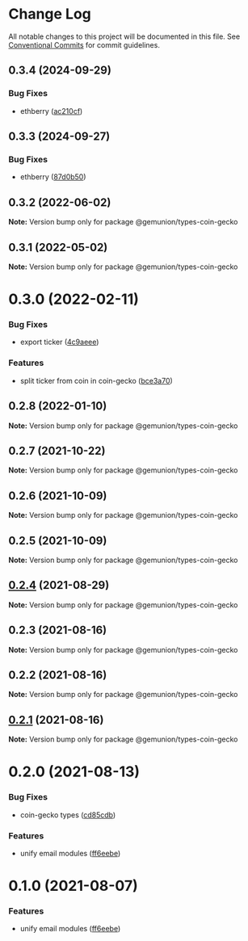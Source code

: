 # Change Log

All notable changes to this project will be documented in this file.
See [Conventional Commits](https://conventionalcommits.org) for commit guidelines.

## 0.3.4 (2024-09-29)

### Bug Fixes

- ethberry ([ac210cf](https://github.com/ethberry/common-packages/commit/ac210cfe82c5b5979206bfdc0ca97368ac20ea8f))

## 0.3.3 (2024-09-27)

### Bug Fixes

- ethberry ([87d0b50](https://github.com/ethberry/common-packages/commit/87d0b50780ead2cbf28891acf0676174e24030b7))

## 0.3.2 (2022-06-02)

**Note:** Version bump only for package @gemunion/types-coin-gecko

## 0.3.1 (2022-05-02)

**Note:** Version bump only for package @gemunion/types-coin-gecko

# 0.3.0 (2022-02-11)

### Bug Fixes

- export ticker ([4c9aeee](https://github.com/ethberry/common-packages/commit/4c9aeeea046c81a3c0a842e87fb99e9a3ee61188))

### Features

- split ticker from coin in coin-gecko ([bce3a70](https://github.com/ethberry/common-packages/commit/bce3a70ff0d0174bc8963d16f286aad698cd47c9))

## 0.2.8 (2022-01-10)

**Note:** Version bump only for package @gemunion/types-coin-gecko

## 0.2.7 (2021-10-22)

**Note:** Version bump only for package @gemunion/types-coin-gecko

## 0.2.6 (2021-10-09)

**Note:** Version bump only for package @gemunion/types-coin-gecko

## 0.2.5 (2021-10-09)

**Note:** Version bump only for package @gemunion/types-coin-gecko

## [0.2.4](https://github.com/ethberry/nestjs-packages/compare/@gemunion/types-coin-gecko@0.2.3...@gemunion/types-coin-gecko@0.2.4) (2021-08-29)

**Note:** Version bump only for package @gemunion/types-coin-gecko

## 0.2.3 (2021-08-16)

**Note:** Version bump only for package @gemunion/types-coin-gecko

## 0.2.2 (2021-08-16)

**Note:** Version bump only for package @gemunion/types-coin-gecko

## [0.2.1](https://github.com/ethberry/nestjs-packages/compare/@gemunion/types-coin-gecko@0.2.0...@gemunion/types-coin-gecko@0.2.1) (2021-08-16)

**Note:** Version bump only for package @gemunion/types-coin-gecko

# 0.2.0 (2021-08-13)

### Bug Fixes

- coin-gecko types ([cd85cdb](https://github.com/ethberry/nestjs-packages/commit/cd85cdb3851c48b76dbd3ac8e11f37fc59ac6eaf))

### Features

- unify email modules ([ff6eebe](https://github.com/ethberry/nestjs-packages/commit/ff6eebec500a2ab07077ac216879ec5af7c362e3))

# 0.1.0 (2021-08-07)

### Features

- unify email modules ([ff6eebe](https://github.com/ethberry/nestjs-packages/commit/ff6eebec500a2ab07077ac216879ec5af7c362e3))
